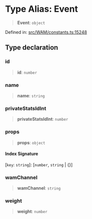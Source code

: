 # Type Alias: Event

> **Event**: `object`

Defined in: [src/WAM/constants.ts:15248](https://github.com/Fokusdotid/bail/blob/dad8cbc7bd41e0c17126095b0fc017b92c3d85cf/src/WAM/constants.ts#L15248)

## Type declaration

### id

> **id**: `number`

### name

> **name**: `string`

### privateStatsIdInt

> **privateStatsIdInt**: `number`

### props

> **props**: `object`

#### Index Signature

\[`key`: `string`\]: \[`number`, `string` \| \{\}\]

### wamChannel

> **wamChannel**: `string`

### weight

> **weight**: `number`
